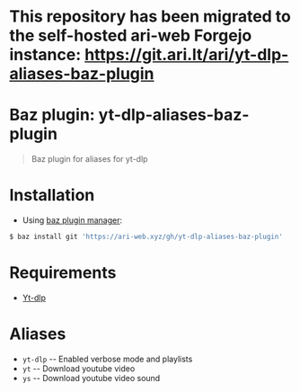 # This repository has been migrated to the self-hosted ari-web Forgejo instance: <https://git.ari.lt/ari/yt-dlp-aliases-baz-plugin>
# Baz plugin: yt-dlp-aliases-baz-plugin

> Baz plugin for aliases for yt-dlp

# Installation

- Using [baz plugin manager](https://ari-web.xyz/gh/baz):

```bash
$ baz install git 'https://ari-web.xyz/gh/yt-dlp-aliases-baz-plugin'
```

# Requirements

- [Yt-dlp](https://github.com/yt-dlp/yt-dlp)

# Aliases

- `yt-dlp` -- Enabled verbose mode and playlists
- `yt` -- Download youtube video
- `ys` -- Download youtube video sound
